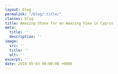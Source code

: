 ```yaml
---
layout: blog
permalink: "/blog/:title/"
classes: blog
title: Amazing Stone for an Amazing View in Cyprus
meta:
  title: ''
  description: ''
image:
  src: ''
  title: ''
  alt: ''
excerpt: ''
date: 2018-05-03 00:00:00 +0000
---
```

